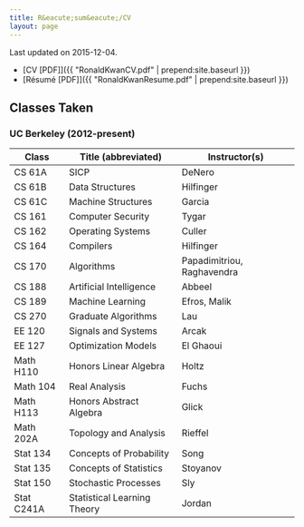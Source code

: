```yaml
---
title: R&eacute;sum&eacute;/CV
layout: page
---
```


Last updated on 2015-12-04.

* [CV [PDF]]({{ "RonaldKwanCV.pdf" | prepend:site.baseurl }})
* [R&eacute;sum&eacute; [PDF]]({{ "RonaldKwanResume.pdf" | prepend:site.baseurl }})

## Classes Taken

### UC Berkeley (2012-present)

| Class      | Title (abbreviated)         | Instructor(s)              |
|------------|-----------------------------|----------------------------|
| CS 61A     | SICP                        | DeNero                     |
| CS 61B     | Data Structures             | Hilfinger                  |
| CS 61C     | Machine Structures          | Garcia                     |
| CS 161     | Computer Security           | Tygar                      |
| CS 162     | Operating Systems           | Culler                     |
| CS 164     | Compilers                   | Hilfinger                  |
| CS 170     | Algorithms                  | Papadimitriou, Raghavendra |
| CS 188     | Artificial Intelligence     | Abbeel                     |
| CS 189     | Machine Learning            | Efros, Malik               |
| CS 270     | Graduate Algorithms         | Lau                        |
| EE 120     | Signals and Systems         | Arcak                      |
| EE 127     | Optimization Models         | El Ghaoui                  |
| Math H110  | Honors Linear Algebra       | Holtz                      |
| Math 104   | Real Analysis               | Fuchs                      |
| Math H113  | Honors Abstract Algebra     | Glick                      |
| Math 202A  | Topology and Analysis       | Rieffel                    |
| Stat 134   | Concepts of Probability     | Song                       |
| Stat 135   | Concepts of Statistics      | Stoyanov                   |
| Stat 150   | Stochastic Processes        | Sly                        |
| Stat C241A | Statistical Learning Theory | Jordan                     |
